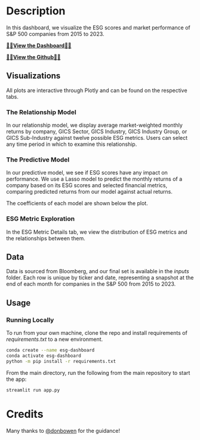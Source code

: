 # Description

In this dashboard, we visualize the ESG scores and market performance of S&P 500 companies from 2015 to 2023.

**[🌟🌟View the Dashboard🌟🌟](https://nicole-elchaar-esg-dashboard-app-mpiwio.streamlit.app)**

**[🌟🌟View the Github🌟🌟](https://github.com/nicole-elchaar/esg-dashboard)**

## Visualizations

All plots are interactive through Plotly and can be found on the respective tabs.

### The Relationship Model

In our relationship model, we display average market-weighted monthly returns by company, GICS Sector, GICS Industry, GICS Industry Group, or GICS Sub-Industry against twelve possible ESG metrics.  Users can select any time period in which to examine this relationship.

### The Predictive Model

In our predictive model, we see if ESG scores have any impact on performance.  We use a Lasso model to predict the monthly returns of a company based on its ESG scores and selected financial metrics, comparing predicted returns from our model against actual returns.

The coefficients of each model are shown below the plot.

### ESG Metric Exploration

In the ESG Metric Details tab, we view the distribution of ESG metrics and the relationships between them.

## Data

Data is sourced from Bloomberg, and our final set is available in the *inputs* folder.  Each row is unique by ticker and date, representing a snapshot at the end of each month for companies in the S&P 500 from 2015 to 2023.

## Usage

### Running Locally

To run from your own machine, clone the repo and install requirements of *requirements.txt* to a new environment.

```bash
conda create --name esg-dashboard
conda activate esg-dashboard
python -m pip install -r requirements.txt
```

From the main directory, run the following from the main repository to start the app:

```bash
streamlit run app.py
```

# Credits

Many thanks to [@donbowen](https://bowen.finance) for the guidance!
